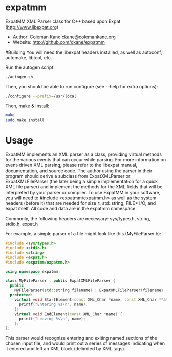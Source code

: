 # expatmm
ExpatMM XML Parser class for C++ based upon Expat (http://www.libexpat.org)

* Author: Coleman Kane <ckane@colemankane.org>
* Website: http://github.com/ckane/expatmm

#Building
You will need the libexpat headers installed, as well as autoconf, automake, libtool, etc.

Run the autogen script:
```bash
./autogen.sh
```

Then, you should be able to run configure (see --help for extra options):
```bash
./configure --prefix=/usr/local
```

Then, make & install:
```bash
make
sudo make install
```

# Usage

ExpatMM implements an XML parser as a class, providing virtual methods for the various events that
can occur while parsing. For more information on event-driven XML parsing, please refer to the libexpat
manual, documentation, and source code. The author using the parser in their program should derive a
subclass from ExpatXMLParser or ExpatXMLFileParser (the later being a simple implementation for a quick
XML file parser) and implement the methods for the XML fields that will be interpreted by your parser or
compiler. To use ExpatMM in your software, you will need to #include <expatmm/expatmm.h> as well as the
system headers (before it) that are needed for size_t, std::string, FILE* I/O, and expat itself. All
code and data are in the expatmm namespace.

Commonly, the following headers are necessary: sys/types.h, string, stdio.h, expat.h

For example, a simple parser of a file might look like this (MyFileParser.h):
```C++
#include <sys/types.h>
#include <stdio.h>
#include <string>
#include <expat.h>
#include <expatmm/expatmm.h>

using namespace expatmm;

class MyFileParser : public ExpatXMLFileParser {
  public:
    MyFileParser(std::string filename) : ExpatXMLFileParser(filename) { };
  protected:
    virtual void StartElement(const XML_Char *name, const XML_Char **attrs) {
      printf("Entering %s\n", name);
    };
    virtual void EndElement(const XML_Char *name) {
      printf("Leaving %s\n", name);
    };
};
```

This parser would recognize entering and exiting named sections of the chosen input file, and would
print out a series of messages indicating when it entered and left an XML block (delimited by XML tags).
